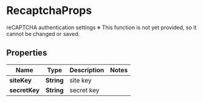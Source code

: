 

# RecaptchaProps

reCAPTCHA authentication settings ※ This function is not yet provided, so it cannot be changed or saved. 

## Properties

| Name | Type | Description | Notes |
|------------ | ------------- | ------------- | -------------|
|**siteKey** | **String** | site key |  |
|**secretKey** | **String** | secret key |  |




